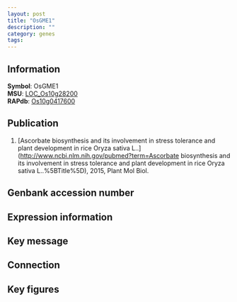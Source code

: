 ```yaml
---
layout: post
title: "OsGME1"
description: ""
category: genes
tags: 
---
```


## Information
__Symbol__: OsGME1  
__MSU__: [LOC_Os10g28200](http://rice.plantbiology.msu.edu/cgi-bin/ORF_infopage.cgi?orf=LOC_Os10g28200)  
__RAPdb__: [Os10g0417600](http://rapdb.dna.affrc.go.jp/viewer/gbrowse_details/irgsp1?name=Os10g0417600)  

## Publication
1. [Ascorbate biosynthesis and its involvement in stress tolerance and plant development in rice Oryza sativa L..](http://www.ncbi.nlm.nih.gov/pubmed?term=Ascorbate biosynthesis and its involvement in stress tolerance and plant development in rice Oryza sativa L..%5BTitle%5D), 2015, Plant Mol Biol.

## Genbank accession number

## Expression information

## Key message

## Connection

## Key figures



